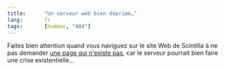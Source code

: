 ```yaml
--- 
title:      "Un serveur web bien déprimé…" 
lang:       fr 
tags:       [humour, "404"]
---
```


Faites bien attention quand vous naviguez sur le site Web de Scintilla à ne pas demander [une page qui n'existe pas](http://www.scintilla.utwente.nl/nosuchfile), car le serveur pourrait bien faire une crise existentielle…
